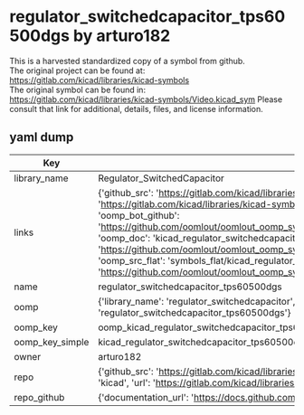 # regulator_switchedcapacitor_tps60500dgs by arturo182  
This is a harvested standardized copy of a symbol from github.  
The original project can be found at:  
https://gitlab.com/kicad/libraries/kicad-symbols  
The original symbol can be found in:
https://gitlab.com/kicad/libraries/kicad-symbols/Video.kicad_sym
Please consult that link for additional, details, files, and license information.  
## yaml dump  
| Key | Value |  
| --- | --- |  
| library_name | Regulator_SwitchedCapacitor |  
| links | {'github_src': 'https://gitlab.com/kicad/libraries/kicad-symbols/Video.kicad_sym', 'github_src_repo': 'https://gitlab.com/kicad/libraries/kicad-symbols', 'oomp_bot': 'kicad_regulator_switchedcapacitor_tps60500dgs/working', 'oomp_bot_github': 'https://github.com/oomlout/oomlout_oomp_symbol_bot/tree/main/kicad_regulator_switchedcapacitor_tps60500dgs/working', 'oomp_doc': 'kicad_regulator_switchedcapacitor_tps60500dgs/working', 'oomp_doc_github': 'https://github.com/oomlout/oomlout_oomp_symbol_doc/tree/main/kicad_regulator_switchedcapacitor_tps60500dgs/working', 'oomp_src_flat': 'symbols_flat/kicad_regulator_switchedcapacitor_tps60500dgs/working', 'oomp_src_flat_github': 'https://github.com/oomlout/oomlout_oomp_symbol_src/tree/main/kicad_regulator_switchedcapacitor_tps60500dgs/working'} |  
| name | regulator_switchedcapacitor_tps60500dgs |  
| oomp | {'library_name': 'regulator_switchedcapacitor', 'owner_name': 'kicad', 'symbol_name': 'regulator_switchedcapacitor_tps60500dgs'} |  
| oomp_key | oomp_kicad_regulator_switchedcapacitor_tps60500dgs |  
| oomp_key_simple | kicad_regulator_switchedcapacitor_tps60500dgs |  
| owner | arturo182 |  
| repo | {'github_src': 'https://gitlab.com/kicad/libraries/kicad-symbols/Video.kicad_sym', 'name': 'libraries/kicad-symbols', 'owner': 'kicad', 'url': 'https://gitlab.com/kicad/libraries/kicad-symbols'} |  
| repo_github | {'documentation_url': 'https://docs.github.com/rest/repos/repos#get-a-repository', 'message': 'Not Found'} |  

